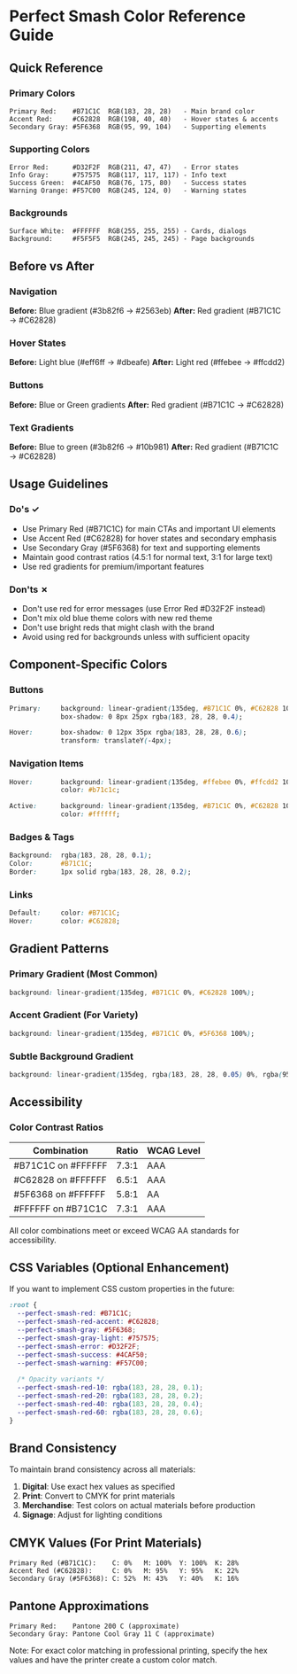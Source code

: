 # Perfect Smash Color Reference Guide

## Quick Reference

### Primary Colors
```
Primary Red:    #B71C1C  RGB(183, 28, 28)   - Main brand color
Accent Red:     #C62828  RGB(198, 40, 40)   - Hover states & accents
Secondary Gray: #5F6368  RGB(95, 99, 104)   - Supporting elements
```

### Supporting Colors
```
Error Red:      #D32F2F  RGB(211, 47, 47)   - Error states
Info Gray:      #757575  RGB(117, 117, 117) - Info text
Success Green:  #4CAF50  RGB(76, 175, 80)   - Success states
Warning Orange: #F57C00  RGB(245, 124, 0)   - Warning states
```

### Backgrounds
```
Surface White:  #FFFFFF  RGB(255, 255, 255) - Cards, dialogs
Background:     #F5F5F5  RGB(245, 245, 245) - Page backgrounds
```

## Before vs After

### Navigation
**Before:** Blue gradient (#3b82f6 → #2563eb)
**After:** Red gradient (#B71C1C → #C62828)

### Hover States
**Before:** Light blue (#eff6ff → #dbeafe)
**After:** Light red (#ffebee → #ffcdd2)

### Buttons
**Before:** Blue or Green gradients
**After:** Red gradient (#B71C1C → #C62828)

### Text Gradients
**Before:** Blue to green (#3b82f6 → #10b981)
**After:** Red gradient (#B71C1C → #C62828)

## Usage Guidelines

### Do's ✓
- Use Primary Red (#B71C1C) for main CTAs and important UI elements
- Use Accent Red (#C62828) for hover states and secondary emphasis
- Use Secondary Gray (#5F6368) for text and supporting elements
- Maintain good contrast ratios (4.5:1 for normal text, 3:1 for large text)
- Use red gradients for premium/important features

### Don'ts ✗
- Don't use red for error messages (use Error Red #D32F2F instead)
- Don't mix old blue theme colors with new red theme
- Don't use bright reds that might clash with the brand
- Avoid using red for backgrounds unless with sufficient opacity

## Component-Specific Colors

### Buttons
```css
Primary:     background: linear-gradient(135deg, #B71C1C 0%, #C62828 100%);
             box-shadow: 0 8px 25px rgba(183, 28, 28, 0.4);

Hover:       box-shadow: 0 12px 35px rgba(183, 28, 28, 0.6);
             transform: translateY(-4px);
```

### Navigation Items
```css
Hover:       background: linear-gradient(135deg, #ffebee 0%, #ffcdd2 100%);
             color: #b71c1c;

Active:      background: linear-gradient(135deg, #B71C1C 0%, #C62828 100%);
             color: #ffffff;
```

### Badges & Tags
```css
Background:  rgba(183, 28, 28, 0.1);
Color:       #B71C1C;
Border:      1px solid rgba(183, 28, 28, 0.2);
```

### Links
```css
Default:     color: #B71C1C;
Hover:       color: #C62828;
```

## Gradient Patterns

### Primary Gradient (Most Common)
```css
background: linear-gradient(135deg, #B71C1C 0%, #C62828 100%);
```

### Accent Gradient (For Variety)
```css
background: linear-gradient(135deg, #B71C1C 0%, #5F6368 100%);
```

### Subtle Background Gradient
```css
background: linear-gradient(135deg, rgba(183, 28, 28, 0.05) 0%, rgba(95, 99, 104, 0.05) 100%);
```

## Accessibility

### Color Contrast Ratios

| Combination | Ratio | WCAG Level |
|------------|-------|------------|
| #B71C1C on #FFFFFF | 7.3:1 | AAA |
| #C62828 on #FFFFFF | 6.5:1 | AAA |
| #5F6368 on #FFFFFF | 5.8:1 | AA |
| #FFFFFF on #B71C1C | 7.3:1 | AAA |

All color combinations meet or exceed WCAG AA standards for accessibility.

## CSS Variables (Optional Enhancement)

If you want to implement CSS custom properties in the future:

```css
:root {
  --perfect-smash-red: #B71C1C;
  --perfect-smash-red-accent: #C62828;
  --perfect-smash-gray: #5F6368;
  --perfect-smash-gray-light: #757575;
  --perfect-smash-error: #D32F2F;
  --perfect-smash-success: #4CAF50;
  --perfect-smash-warning: #F57C00;
  
  /* Opacity variants */
  --perfect-smash-red-10: rgba(183, 28, 28, 0.1);
  --perfect-smash-red-20: rgba(183, 28, 28, 0.2);
  --perfect-smash-red-40: rgba(183, 28, 28, 0.4);
  --perfect-smash-red-60: rgba(183, 28, 28, 0.6);
}
```

## Brand Consistency

To maintain brand consistency across all materials:

1. **Digital**: Use exact hex values as specified
2. **Print**: Convert to CMYK for print materials
3. **Merchandise**: Test colors on actual materials before production
4. **Signage**: Adjust for lighting conditions

## CMYK Values (For Print Materials)

```
Primary Red (#B71C1C):    C: 0%   M: 100%  Y: 100%  K: 28%
Accent Red (#C62828):     C: 0%   M: 95%   Y: 95%   K: 22%
Secondary Gray (#5F6368): C: 52%  M: 43%   Y: 40%   K: 16%
```

## Pantone Approximations

```
Primary Red:    Pantone 200 C (approximate)
Secondary Gray: Pantone Cool Gray 11 C (approximate)
```

Note: For exact color matching in professional printing, specify the hex values and have the printer create a custom color match.

